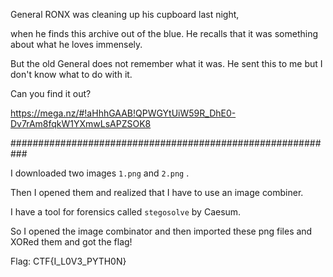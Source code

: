 General RONX was cleaning up his cupboard last night, 

when he finds this archive out of the blue. He recalls that it was something about what he loves immensely. 

But the old General does not remember what it was. He sent this to me but I don't know what to do with it. 

Can you find it out? 

https://mega.nz/#!aHhhGAAB!QPWGYtUiW59R_DhE0-Dv7rAm8fqkW1YXmwLsAPZSOK8

###########################################################

I downloaded two images `1.png` and `2.png` .

Then I opened them and realized that I have to use an image combiner.

I have a tool for forensics called `stegosolve` by Caesum.

So I opened the image combinator and then imported these png files and XORed them and got the flag!


Flag: CTF{I_L0V3_PYTH0N}
